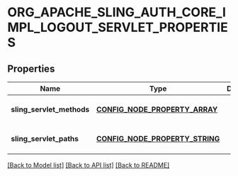 # ORG_APACHE_SLING_AUTH_CORE_IMPL_LOGOUT_SERVLET_PROPERTIES

## Properties
Name | Type | Description | Notes
------------ | ------------- | ------------- | -------------
**sling_servlet_methods** | [**CONFIG_NODE_PROPERTY_ARRAY**](configNodePropertyArray.md) |  | [optional] [default to null]
**sling_servlet_paths** | [**CONFIG_NODE_PROPERTY_STRING**](configNodePropertyString.md) |  | [optional] [default to null]

[[Back to Model list]](../README.md#documentation-for-models) [[Back to API list]](../README.md#documentation-for-api-endpoints) [[Back to README]](../README.md)


